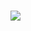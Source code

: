 <style>
  @import "{{ site.theme }}";

header {
  display: none;
}
  </style>
<h1></h1><a href="https://phygitalism.com/wp-content/uploads/2021/09/test2.usdz"><image src="https://phygitalism.com/wp-content/uploads/2021/09/Avatar-screen.png"></a>

